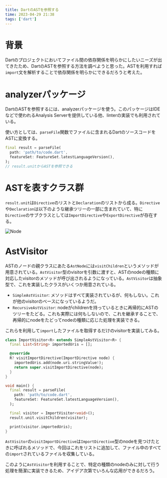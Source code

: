 ```yaml
---
title: DartのASTを参照する
time: 2023-04-29 21:38
tags: ['dart']
---
```


# 背景
Dartのプロジェクトにおいてファイル間の依存関係を明らかにしたいニーズが出てきたため、DartのASTを参照する方法を調べようと思った。ASTを利用すれば`import`文を解析することで依存関係を明らかにできるだろうと考えた。

# analyzerパッケージ
DartのASTを参照するには、analyzerパッケージを使う。このパッケージはIDEなどで使われるAnalysis Serverを提供している他、linterの実装でも利用されている。

使い方としては、`parseFile`関数でファイルに含まれるDartのソースコードをASTに変換する。

```dart
final result = parseFile(
  path: 'path/to/code.dart',
  featureSet: FeatureSet.latestLanguageVersion(),
);
// result.unitからASTを参照できる
```

# ASTを表すクラス群
`result.unit`は`Directive`のリストと`Declaration`のリストから成る。`Directive`や`Declaration`は以下のような継承ツリーの一部に含まれていて、特に`Directive`のサブクラスとしては`ImportDirective`や`ExportDirective`が存在する。

![Node](/posts/513/nodes.png)

# AstVisitor
ASTのノードの親クラスにあたる`AstNode`には`visitChildren`というメソッドが用意されている。`AstVisitor`型のvisitorを引数に渡すと、ASTのnodeの種類に対応したvisitorのメソッドが呼び出されるようになっている。`AstVisitor`は抽象型で、これを実装したクラスがいくつか用意されている。

- `SimpleAstVisitor`: メソッドはすべて実装されているが、何もしない。これが他のvisitorのベースになっているようだ。
- `RecursiveAstVisitor`: nodeがchildrenを持っているときに再帰的にASTのツリーをたどる。これも実際には何もしないので、これを継承することで、再帰的にnodeをたどってnodeの種類に応じた処理を実装できる。

これらを利用して`import`したファイルを取得するだけのvisitorを実装してみる。

```dart
class ImportVisitor<R> extends SimpleAstVisitor<R> {
  final List<String> importedUris = [];

  @override
  R? visitImportDirective(ImportDirective node) {
    importedUris.add(node.uri.stringValue!);
    return super.visitImportDirective(node);
  }
}

void main() {
  final result = parseFile(
    path: 'path/to/code.dart',
    featureSet: FeatureSet.latestLanguageVersion(),
  );

  final visitor = ImportVisitor<void>();
  result.unit.visitChildren(visitor);

  print(visitor.importedUris);
}
```

`AstVisitor`の`visitImportDirective`は`ImportDirective`型のnodeを見つけたときに呼ばれるメソッドで、今回はこれをリストに追加して、ファイル中のすべての`import`されているファイルを収集している。

このように`AstVisitor`を利用することで、特定の種類のnodeのみに対して行う処理を簡潔に実装できるため、アイデア次第でいろんな応用ができるだろう。
